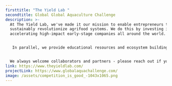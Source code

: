 ```yaml
---
firsttitle: "The Yield Lab "
secondtitle: Global Global Aquaculture Challenge
description: >-
  At The Yield Lab, we've made it our mission to enable entrepreneurs to
  sustainably revolutionize agrifood systems. We do this by investing in and
  accelerating high-impact early-stage companies all around the world.


   In parallel, we provide educational resources and ecosystem building support through our non-profit branch, the Yield Lab Institute.​


  ​​We always welcome collaborators and partners - please reach out if you want to learn more about working with the Yield Lab
link: https://www.theyieldlab.com/
projectLink: https://www.globalaquachallenge.com/
image: /assets/competition_is_good_-1043x1065.png
---
```

